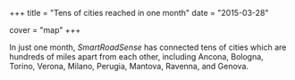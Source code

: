 +++
title = "Tens of cities reached in one month"
date = "2015-03-28"

cover = "map"
+++

In just one month, *SmartRoadSense* has connected tens of cities which are hundreds of miles apart from each other, including Ancona, Bologna, Torino, Verona, Milano, Perugia, Mantova, Ravenna, and Genova.
